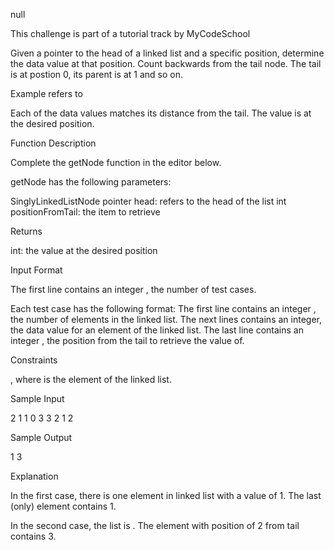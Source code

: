 null

This challenge is part of a tutorial track by MyCodeSchool

Given a pointer to the head of a linked list and a specific position, determine the data value at that position. Count backwards from the tail node. The tail is at postion 0, its parent is at 1 and so on.

Example
 refers to 


Each of the data values matches its distance from the tail. The value  is at the desired position.

Function Description

Complete the getNode function in the editor below.

getNode has the following parameters:

SinglyLinkedListNode pointer head: refers to the head of the list
int positionFromTail: the item to retrieve

Returns

int: the value at the desired position

Input Format

The first line contains an integer , the number of test cases.

Each test case has the following format:
The first line contains an integer , the number of elements in the linked list.
The next  lines contains an integer, the data value for an element of the linked list.
The last line contains an integer , the position from the tail to retrieve the value of.

Constraints

, where  is the  element of the linked list.

Sample Input

2
1
1
0
3
3
2
1
2


Sample Output

1
3


Explanation

In the first case, there is one element in linked list with a value of 1. The last (only) element contains 1.

In the second case, the list is . The element with position of 2 from tail contains 3.